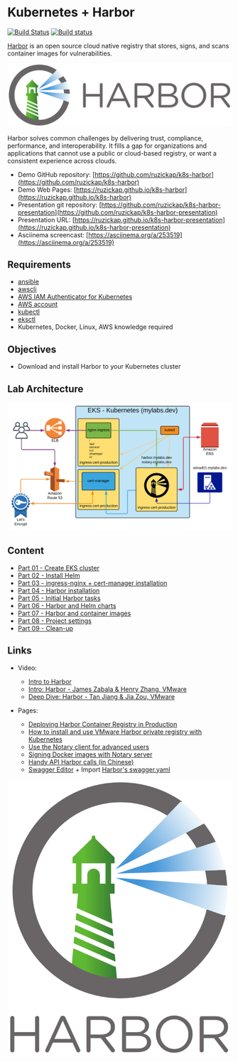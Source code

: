 # Kubernetes + Harbor

[![Build Status](https://travis-ci.com/ruzickap/k8s-harbor.svg?branch=master)](https://travis-ci.com/ruzickap/k8s-harbor)
[![Build status](https://ci.appveyor.com/api/projects/status/1ujogot232rcksmb?svg=true)](https://ci.appveyor.com/project/ruzickap/k8s-harbor)

[Harbor](https://goharbor.io/) is an open source cloud native registry that
stores, signs, and scans container images for vulnerabilities.

![Harbor](./.vuepress/public/harbor-horizontal-color.svg "Harbor")

Harbor solves common challenges by delivering trust, compliance, performance,
and interoperability. It fills a gap for organizations and applications that
cannot use a public or cloud-based registry, or want a consistent experience
across clouds.

* Demo GitHub repository: [https://github.com/ruzickap/k8s-harbor](https://github.com/ruzickap/k8s-harbor)
* Demo Web Pages: [https://ruzickap.github.io/k8s-harbor](https://ruzickap.github.io/k8s-harbor)
* Presentation git repository: [https://github.com/ruzickap/k8s-harbor-presentation](https://github.com/ruzickap/k8s-harbor-presentation)
* Presentation URL: [https://ruzickap.github.io/k8s-harbor-presentation](https://ruzickap.github.io/k8s-harbor-presentation)
* Asciinema screencast: [https://asciinema.org/a/253519](https://asciinema.org/a/253519)

## Requirements

* [ansible](https://ansible.com)
* [awscli](https://aws.amazon.com/cli/)
* [AWS IAM Authenticator for Kubernetes](https://github.com/kubernetes-sigs/aws-iam-authenticator)
* [AWS account](https://aws.amazon.com/account/)
* [kubectl](https://kubernetes.io/docs/tasks/tools/install-kubectl/)
* [eksctl](https://eksctl.io/)
* Kubernetes, Docker, Linux, AWS knowledge required

## Objectives

* Download and install Harbor to your Kubernetes cluster

## Lab Architecture

![Lab architecture](https://raw.githubusercontent.com/ruzickap/k8s-harbor-presentation/master/images/harbor_demo_architecture_diagram.svg?sanitize=true
"Lab architecture")

## Content

* [Part 01 - Create EKS cluster](part-01/README.md)
* [Part 02 - Install Helm](part-02/README.md)
* [Part 03 - ingress-nginx + cert-manager installation](part-03/README.md)
* [Part 04 - Harbor installation](part-04/README.md)
* [Part 05 - Initial Harbor tasks](part-05/README.md)
* [Part 06 - Harbor and Helm charts](part-06/README.md)
* [Part 07 - Harbor and container images](part-07/README.md)
* [Part 08 - Project settings](part-08/README.md)
* [Part 09 - Clean-up](part-09/README.md)

## Links

* Video:

  * [Intro to Harbor](https://youtu.be/Rs3zByxI8aY)
  * [Intro: Harbor - James Zabala & Henry Zhang, VMware](https://youtu.be/RZQVBWwGa2s)
  * [Deep Dive: Harbor - Tan Jiang & Jia Zou, VMware](https://youtu.be/OKj1XxtsTCo)

* Pages:

  * [Deploying Harbor Container Registry in Production](https://medium.com/@ikod/deploy-harbor-container-registry-in-production-89352fb1a114)
  * [How to install and use VMware Harbor private registry with Kubernetes](https://blog.inkubate.io/how-to-use-harbor-private-registry-with-kubernetes/)
  * [Use the Notary client for advanced users](https://docs.docker.com/notary/advanced_usage/)
  * [Signing Docker images with Notary server](https://werner-dijkerman.nl/2019/02/24/signing-docker-images-with-notary-server/)
  * [Handy API Harbor calls (in Chinese)](https://cloud.tencent.com/developer/article/1151425)
  * [Swagger Editor](https://editor.swagger.io/) + Import [Harbor's swagger.yaml](https://raw.githubusercontent.com/goharbor/harbor/7b6e83090e26d171c0d0e0dacd14e2b61fab45e1/API/harbor/swagger.yaml)

![Harbor](https://raw.githubusercontent.com/cncf/artwork/ab42c9591f6e0fdccc62c7b88f353d3fdc825734/harbor/stacked/color/harbor-stacked-color.svg?sanitize=true
"Harbor")
